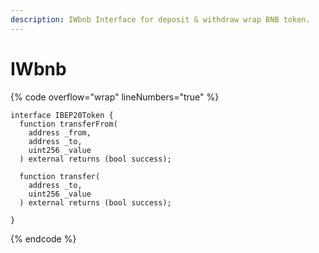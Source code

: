```yaml
---
description: IWbnb Interface for deposit & withdraw wrap BNB token.
---
```


# IWbnb

{% code overflow="wrap" lineNumbers="true" %}
```solidity
interface IBEP20Token {
  function transferFrom(
    address _from,
    address _to,
    uint256 _value
  ) external returns (bool success);
  
  function transfer(
    address _to,
    uint256 _value
  ) external returns (bool success);

}
```
{% endcode %}
